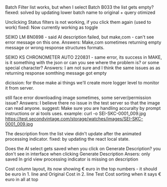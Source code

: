 Batch Filter list works, but when I select Batch B033 the list gets empty?
fiexed: solved by updating lower batch name to original + query otimized

Unclicking Status filters is not working, if you click them again (used to work)
fixed: Now currently working as toggle

SEIKO LM 8N0898 - said AI description failed, but make,com - can't see error message on this one.
Answers: Make,com sometimes returning empty message or wrong response structures formats.

SEIKO KS CHRONOMETER AUTO 220831 - same error, its success in MAKE, is it something with the json or can you see where the problem is? or some special character?
Answers: I am not sure and I think the same issues as as returning response somthing message got empty

dicission: for those make ai things we'll create more logger level to monitor it from server.

still face error downloading image sometimes, some server/permission issue?
Answers: I believe there no issue in the test server so that the image can read anyone.
suggest: Make sure you are handling accuralty by prompt instructions or ai tools uses.
example: curl -o SEI-SKC-0001_009.jpg https://test.secondvintage.com/storage/watches/images/SEI-SKC-0001_009.jpg

The description from the list view didn't update after the animated processing indicator.
fixed: by updating the react local state.

Does the AI select gets saved when you click on Generate Description? you don't see in interface when clicking Generate Description
Ansers: only saved
In grid view processing indicator is missing on description

Cost column layout, its now showing € euro in the top numbers - it should be euro in 1. line and Original Cost in 2. line
Test Cost sorting when it says € euro in all at top
